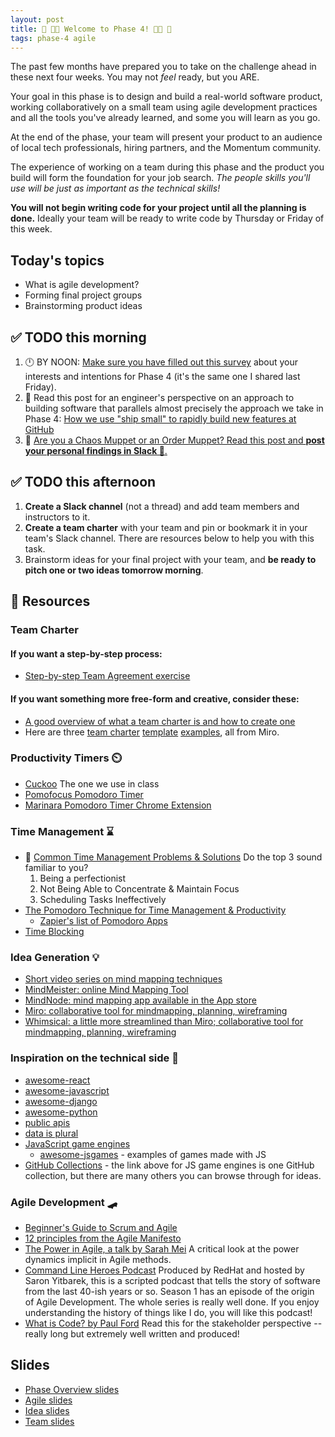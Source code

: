 ```yaml
---
layout: post
title: 👾 👩‍💻 Welcome to Phase 4! 👩‍💻 👾
tags: phase-4 agile
---
```


The past few months have prepared you to take on the challenge ahead in these next four weeks. You may not _feel_ ready, but you ARE.

Your goal in this phase is to design and build a real-world software product, working collaboratively on a small team using agile development practices and all the tools you've already learned, and some you will learn as you go.

At the end of the phase, your team will present your product to an audience of local tech professionals, hiring partners, and the Momentum community.

The experience of working on a team during this phase and the product you build will form the foundation for your job search. _The people skills you'll use will be just as important as the technical skills!_

**You will not begin writing code for your project until all the planning is done.** Ideally your team will be ready to write code by Thursday or Friday of this week.

## Today's topics

- What is agile development?
- Forming final project groups
- Brainstorming product ideas

## ✅ TODO this morning

1. 🕛 BY NOON: [Make sure you have filled out this survey](https://forms.gle/FPktj9eLLugeuEeu8) about your interests and intentions for Phase 4 (it's the same one I shared last Friday).
2. 🌟 Read this post for an engineer's perspective on an approach to building software that parallels almost precisely the approach we take in Phase 4: [How we use "ship small" to rapidly build new features at GitHub](https://dev.to/mscccc/how-we-use-ship-small-to-rapidly-build-new-features-at-github-5cl9)
3. 💜 [Are you a Chaos Muppet or an Order Muppet? Read this post and **post your personal findings in Slack 👀**.](https://slate.com/human-interest/2012/06/chaos-theory.html)

## ✅ TODO this afternoon

1. **Create a Slack channel** (not a thread) and add team members and instructors to it.
2. **Create a team charter** with your team and pin or bookmark it in your team's Slack channel. There are resources below to help you with this task.
3. Brainstorm ideas for your final project with your team, and **be ready to pitch one or two ideas tomorrow morning**.

## 🔖 Resources

### Team Charter

#### If you want a step-by-step process:

- [Step-by-step Team Agreement exercise](https://momentumlearn.notion.site/Create-a-Working-Agreement-bb5c3f432a0a4bc792240543b67b8c9a)

#### If you want something more free-form and creative, consider these:

- [A good overview of what a team charter is and how to create one](https://asana.com/resources/team-charter-template)
- Here are three [team charter](https://miro.com/templates/team-charter/) [template](https://miro.com/app/board/o9J_ktzRrXI=/) [examples](https://miro.com/app/board/o9J_kwl2ccA=/), all from Miro.

### Productivity Timers ⏲️

- [Cuckoo](https://cuckoo.team/) The one we use in class
- [Pomofocus Pomodoro Timer](https://pomofocus.io/)
- [Marinara Pomodoro Timer Chrome Extension](https://chrome.google.com/webstore/detail/marinara-pomodoro%C2%AE-assist/lojgmehidjdhhbmpjfamhpkpodfcodef?hl=en)

### Time Management ⌛

- 💫 [Common Time Management Problems & Solutions](https://dev.to/actitime/20-most-common-time-management-problems-solutions-3abb) Do the top 3 sound familiar to you?
    1. Being a perfectionist
    2. Not Being Able to Concentrate & Maintain Focus
    3. Scheduling Tasks Ineffectively
- [The Pomodoro Technique for Time Management & Productivity](https://todoist.com/productivity-methods/pomodoro-technique)
    - [Zapier's list of Pomodoro Apps](https://zapier.com/blog/best-pomodoro-apps/)
- [Time Blocking](https://todoist.com/productivity-methods/time-blocking)

### Idea Generation 💡

- [Short video series on mind mapping techniques](https://www.youtube.com/playlist?list=PLjT9m667AJEVQC4cpF2ZjLdBU7kkBM6WH)
- [MindMeister: online Mind Mapping Tool](https://www.mindmeister.com/)
- [MindNode: mind mapping app available in the App store](https://www.mindnode.com/)
- [Miro: collaborative tool for mindmapping, planning, wireframing](https://miro.com/index/)
- [Whimsical: a little more streamlined than Miro; collaborative tool for mindmapping, planning, wireframing](https://whimsical.com/)

### Inspiration on the technical side 👾

- [awesome-react](https://github.com/enaqx/awesome-react)
- [awesome-javascript](https://github.com/sorrycc/awesome-javascript)
- [awesome-django](https://github.com/wsvincent/awesome-django)
- [awesome-python](https://github.com/vinta/awesome-python)
- [public apis](https://github.com/public-apis/public-apis)
- [data is plural](https://www.data-is-plural.com/)
- [JavaScript game engines](https://github.com/collections/javascript-game-engines)
  - [awesome-jsgames](https://github.com/proyecto26/awesome-jsgames) - examples of games made with JS
- [GitHub Collections](https://github.com/collections) - the link above for JS game engines is one GitHub collection, but there are many others you can browse through for ideas.

### Agile Development 🛹

- [Beginner's Guide to Scrum and Agile](https://blog.trello.com/beginners-guide-scrum-and-agile-project-management)
- [12 principles from the Agile Manifesto](https://www.agilealliance.org/agile101/12-principles-behind-the-agile-manifesto/)
- [The Power in Agile, a talk by Sarah Mei](https://www.youtube.com/watch?v=YL-6RCTywbc&feature=youtu.be) A critical look at the power dynamics implicit in Agile methods.
- [Command Line Heroes Podcast](https://www.redhat.com/en/command-line-heroes) Produced by RedHat and hosted by Saron Yitbarek, this is a scripted podcast that tells the story of software from the last 40-ish years or so. Season 1 has an episode of the origin of Agile Development. The whole series is really well done. If you enjoy understanding the history of things like I do, you will like this podcast!
- [What is Code? by Paul Ford](https://www.bloomberg.com/graphics/2015-paul-ford-what-is-code/) Read this for the stakeholder perspective -- really long but extremely well written and produced!

## Slides

- [Phase Overview slides](https://drive.google.com/file/d/1ViIy_YJq06u_2PybcizoaOMWKdRIsUD1/view?usp=sharing)
- [Agile slides](https://drive.google.com/file/d/1ze_BHbuoK-wQaBHzUSneV8yyfJYoxAhH/view?usp=sharing)
- [Idea slides](https://drive.google.com/file/d/1qY2mIO5Qf_PxNuVv-VJoxhjukyj3jl00/view?usp=sharing)
- [Team slides](https://drive.google.com/file/d/16t3YEgMSu7bYv_cBwqbxDtMLvB4QJ2Sd/view?usp=sharing)
